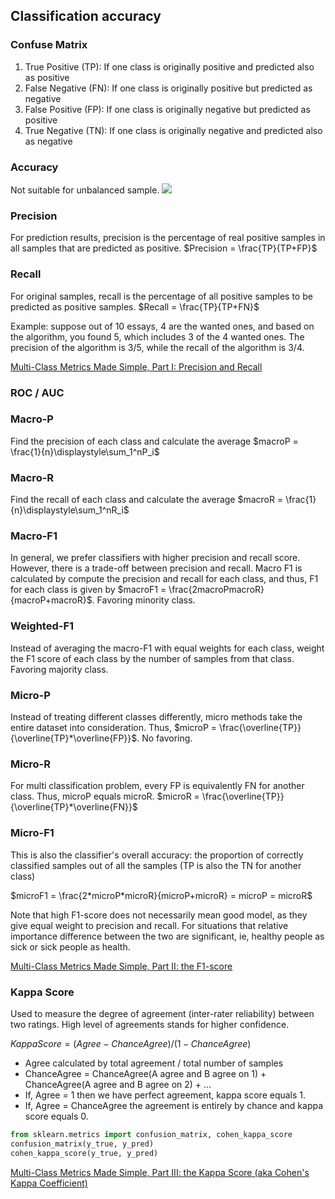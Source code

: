 ## Classification accuracy

### Confuse Matrix

1. True Positive (TP): If one class is originally positive and predicted also as positive
2. False Negative (FN): If one class is originally positive but predicted as negative
3. False Positive (FP): If one class is originally negative but predicted as positive
4. True Negative (TN): If one class is originally negative and predicted also as negative

### Accuracy

Not suitable for unbalanced sample. <img src="http://chart.googleapis.com/chart?cht=tx&chl=Accuracy=\frac{Correct}{Total}=\frac{TP+TN}{TP+TN+FP+FN}" style="border:none;">

### Precision

For prediction results, precision is the percentage of real positive samples in all samples that are predicted as positive. $Precision = \frac{TP}{TP+FP}$

### Recall

For original samples, recall is the percentage of all positive samples to be predicted as positive samples. $Recall = \frac{TP}{TP+FN}$

Example: suppose out of 10 essays, 4 are the wanted ones, and based on the algorithm, you found 5, which includes 3 of the 4 wanted ones. The precision of the algorithm is 3/5, while the recall of the algorithm is 3/4.

[Multi-Class Metrics Made Simple, Part I: Precision and Recall](https://towardsdatascience.com/multi-class-metrics-made-simple-part-i-precision-and-recall-9250280bddc2)

### ROC / AUC

### Macro-P

Find the precision of each class and calculate the average $macroP = \frac{1}{n}\displaystyle\sum_1^nP_i$

### Macro-R

Find the recall of each class and calculate the average $macroR = \frac{1}{n}\displaystyle\sum_1^nR_i$

### Macro-F1

In general, we prefer classifiers with higher precision and recall score. However, there is a trade-off between precision and recall. Macro F1 is calculated by compute the precision and recall for each class, and thus, F1 for each class is given by $macroF1 = \frac{2macroPmacroR}{macroP+macroR}$. Favoring minority class.

### Weighted-F1

Instead of averaging the macro-F1 with equal weights for each class, weight the F1 score of each class by the number of samples from that class. Favoring majority class.

### Micro-P

Instead of treating different classes differently, micro methods take the entire dataset into consideration. Thus, $microP = \frac{\overline{TP}}{\overline{TP}*\overline{FP}}$. No favoring.

### Micro-R

For multi classification problem, every FP is equivalently FN for another class. Thus, microP equals microR. $microR = \frac{\overline{TP}}{\overline{TP}*\overline{FN}}$

### Micro-F1

This is also the classifier's overall accuracy: the proportion of correctly classified samples out of all the samples (TP is also the TN for another class)

$microF1 = \frac{2*microP*microR}{microP+microR} = microP = microR$

Note that high F1-score does not necessarily mean good model, as they give equal weight to precision and recall. For situations that relative importance difference between the two are significant, ie, healthy people as sick or sick people as health.

[Multi-Class Metrics Made Simple, Part II: the F1-score](https://towardsdatascience.com/multi-class-metrics-made-simple-part-ii-the-f1-score-ebe8b2c2ca1)

### Kappa Score

Used to measure the degree of agreement (inter-rater reliability) between two ratings. High level of agreements stands for higher confidence.

$KappaScore = (Agree-ChanceAgree)/(1-ChanceAgree)$

- Agree calculated by total agreement / total number of samples
- ChanceAgree = ChanceAgree(A agree and B agree on 1) + ChanceAgree(A agree and B agree on 2) + ...
- If, Agree = 1 then we have perfect agreement, kappa score equals 1.
- If, Agree = ChanceAgree the agreement is entirely by chance and kappa score equals 0.

```python
from sklearn.metrics import confusion_matrix, cohen_kappa_score
confusion_matrix(y_true, y_pred)
cohen_kappa_score(y_true, y_pred)
```

[Multi-Class Metrics Made Simple, Part III: the Kappa Score (aka Cohen's Kappa Coefficient)](https://towardsdatascience.com/multi-class-metrics-made-simple-the-kappa-score-aka-cohens-kappa-coefficient-bdea137af09c)
